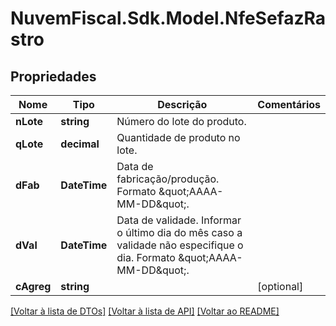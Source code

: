# NuvemFiscal.Sdk.Model.NfeSefazRastro

## Propriedades

Nome | Tipo | Descrição | Comentários
------------ | ------------- | ------------- | -------------
**nLote** | **string** | Número do lote do produto. | 
**qLote** | **decimal** | Quantidade de produto no lote. | 
**dFab** | **DateTime** | Data de fabricação/produção. Formato \&quot;AAAA-MM-DD\&quot;. | 
**dVal** | **DateTime** | Data de validade. Informar o último dia do mês caso a validade não especifique o dia. Formato \&quot;AAAA-MM-DD\&quot;. | 
**cAgreg** | **string** |  | [optional] 

[[Voltar à lista de DTOs]](../README.md#documentation-for-models) [[Voltar à lista de API]](../README.md#documentation-for-api-endpoints) [[Voltar ao README]](../README.md)

